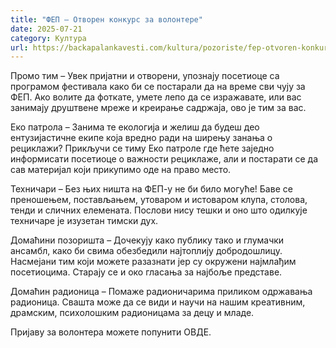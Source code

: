 ```yaml
---
title: "ФЕП – Отворен конкурс за волонтере"
date: 2025-07-21
category: Култура
url: https://backapalankavesti.com/kultura/pozoriste/fep-otvoren-konkurs-za-volontere/
---
```


Промо тим – Увек пријатни и отворени, упознају посетиоце са програмом фестивала како би се постарали да на време сви чују за ФЕП. Ако волите да фоткате, умете лепо да се изражавате, или вас занимају друштвене мреже и креирање садржаја, ово је тим за вас.

Еко патрола – Занима те екологија и желиш да будеш део ентузијастичне екипе која вредно ради на ширењу занања о рециклажи? Прикључи се тиму Еко патроле где ћете заједно информисати посетиоце о важности рециклаже, али и постарати се да сав материјал који прикупимо оде на право место.

Техничари – Без њих ништа на ФЕП-у не би било могуће! Баве се преношењем, постављањем, утоваром и истоваром клупа, столова, тенди и сличних елемената. Послови нису тешки и оно што одилкује техничаре је изузетан тимски дух.

Домаћини позоришта – Дочекују како публику тако и глумачки ансамбл, како би свима обезбедили најтоплију добродошлицу. Насмејани тим који можете разазнати јер су окружени најмлађим посетиоцима. Старају се и око гласања за најбоље представе.

Домаћин радионица – Помаже радионичарима приликом одржавања радионица. Свашта може да се види и научи на нашим креативним, драмским, психолошким радионицама за децу и младе.

Пријаву за волонтера можете попунити ОВДЕ.
